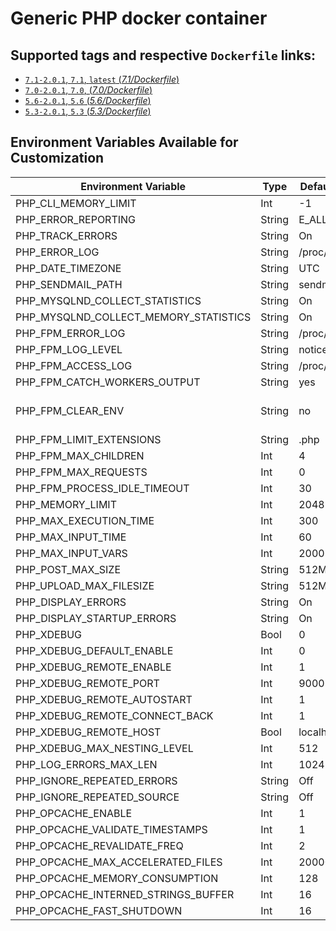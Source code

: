 # Generic PHP docker container

## Supported tags and respective `Dockerfile` links:

- [`7.1-2.0.1`, `7.1`, `latest` (*7.1/Dockerfile*)](https://github.com/AexChecker/php/blob/2.0.1/7.1/Dockerfile)
- [`7.0-2.0.1`, `7.0`, (*7.0/Dockerfile*)](https://github.com/AexChecker/php/blob/2.0.1/7.0/Dockerfile)
- [`5.6-2.0.1`, `5.6` (*5.6/Dockerfile*)](https://github.com/AexChecker/php/blob/2.0.1/5.6/Dockerfile)
- [`5.3-2.0.1`, `5.3` (*5.3/Dockerfile*)](https://github.com/AexChecker/php/blob/2.0.1/5.3/Dockerfile)

## Environment Variables Available for Customization

| Environment Variable | Type | Default Value | Description |
| -------------------- | -----| ------------- | ----------- |
| PHP_CLI_MEMORY_LIMIT                  | Int    | -1              | |
| PHP_ERROR_REPORTING                   | String | E_ALL           | |
| PHP_TRACK_ERRORS                      | String | On              | | 
| PHP_ERROR_LOG                         | String | /proc/self/fd/2 | |
| PHP_DATE_TIMEZONE                     | String | UTC             | |
| PHP_SENDMAIL_PATH                     | String | sendmail -t -i  | |
| PHP_MYSQLND_COLLECT_STATISTICS        | String | On              | |
| PHP_MYSQLND_COLLECT_MEMORY_STATISTICS | String | On              | |
| PHP_FPM_ERROR_LOG                     | String | /proc/self/fd/2 | |
| PHP_FPM_LOG_LEVEL                     | String | notice          | |
| PHP_FPM_ACCESS_LOG                    | String | /proc/self/fd/2 | |
| PHP_FPM_CATCH_WORKERS_OUTPUT          | String | yes             | |
| PHP_FPM_CLEAR_ENV                     | String | no              | Not available for 5.3 |
| PHP_FPM_LIMIT_EXTENSIONS              | String | .php            | |
| PHP_FPM_MAX_CHILDREN                  | Int    | 4               | |
| PHP_FPM_MAX_REQUESTS                  | Int    | 0               | |
| PHP_FPM_PROCESS_IDLE_TIMEOUT          | Int    | 30              | |
| PHP_MEMORY_LIMIT                      | Int    | 2048M           | |
| PHP_MAX_EXECUTION_TIME                | Int    | 300             | |
| PHP_MAX_INPUT_TIME                    | Int    | 60              | |
| PHP_MAX_INPUT_VARS                    | Int    | 2000            | |
| PHP_POST_MAX_SIZE                     | String | 512M            | |
| PHP_UPLOAD_MAX_FILESIZE               | String | 512M            | |
| PHP_DISPLAY_ERRORS                    | String | On              | |
| PHP_DISPLAY_STARTUP_ERRORS            | String | On              | |
| PHP_XDEBUG                            | Bool   | 0               | |
| PHP_XDEBUG_DEFAULT_ENABLE             | Int    | 0               | |
| PHP_XDEBUG_REMOTE_ENABLE              | Int    | 1               | |
| PHP_XDEBUG_REMOTE_PORT                | Int    | 9000            | |
| PHP_XDEBUG_REMOTE_AUTOSTART           | Int    | 1               | |
| PHP_XDEBUG_REMOTE_CONNECT_BACK        | Int    | 1               | |
| PHP_XDEBUG_REMOTE_HOST                | Bool   | localhost       | |
| PHP_XDEBUG_MAX_NESTING_LEVEL          | Int    | 512             | |
| PHP_LOG_ERRORS_MAX_LEN                | Int    | 1024            | |
| PHP_IGNORE_REPEATED_ERRORS            | String | Off             | |
| PHP_IGNORE_REPEATED_SOURCE            | String | Off             | |
| PHP_OPCACHE_ENABLE                    | Int    | 1               | |
| PHP_OPCACHE_VALIDATE_TIMESTAMPS       | Int    | 1               | |
| PHP_OPCACHE_REVALIDATE_FREQ           | Int    | 2               | |
| PHP_OPCACHE_MAX_ACCELERATED_FILES     | Int    | 20000           | |
| PHP_OPCACHE_MEMORY_CONSUMPTION        | Int    | 128             | |
| PHP_OPCACHE_INTERNED_STRINGS_BUFFER   | Int    | 16              | |
| PHP_OPCACHE_FAST_SHUTDOWN             | Int    | 16              | |
